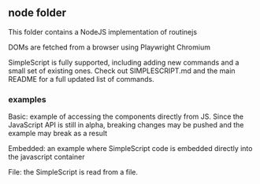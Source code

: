 ## node folder

This folder contains a NodeJS implementation of routinejs

DOMs are fetched from a browser using Playwright Chromium

SimpleScript is fully supported, including adding new commands and a small set of existing ones. Check out SIMPLESCRIPT.md and the main README for a full updated list of commands.

### examples
Basic: example of accessing the components directly from JS. Since the JavaScript API is still in alpha, breaking changes may be pushed and the example may break as a result

Embedded: an example where SimpleScript code is embedded directly into the javascript container

File: the SimpleScript is read from a file.